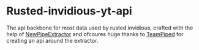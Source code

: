 # Rusted-invidious-yt-api

The api backbone for most data used by rusted invidious, crafted with the help of [NewPipeExtractor](https://github.com/TeamNewPipe/NewPipeExtractor) and ofcoures huge thanks to [TeamPiped](https://github.com/TeamPiped/Piped-Backend) for creating an api around the extractor.
